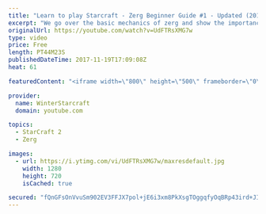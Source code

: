 ```yaml
---
title: "Learn to play Starcraft - Zerg Beginner Guide #1 - Updated (2017)"
excerpt: "We go over the basic mechanics of zerg and show the importance of understanding at least some of what your opponent is doing.  This guide is meant for players with an understanding of the objectives of starcraft but without any strong direction or gameplan, especially for each specific race! -- Watch"
originalUrl: https://youtube.com/watch?v=UdFTRsXMG7w
type: video
price: Free
length: PT44M23S
publishedDateTime: 2017-11-19T17:09:08Z
heat: 61

featuredContent: "<iframe width=\"800\" height=\"500\" frameborder=\"0\" src=\"https://www.youtube.com/embed/UdFTRsXMG7w\" allow=\"accelerometer; autoplay; encrypted-media; gyroscope; picture-in-picture\" allowfullscreen></iframe>"

provider:
  name: WinterStarcraft
  domain: youtube.com

topics:
  - StarCraft 2
  - Zerg

images:
  - url: https://i.ytimg.com/vi/UdFTRsXMG7w/maxresdefault.jpg
    width: 1280
    height: 720
    isCached: true

secured: "fQnGFsOnVvuSm902EV3FFJX7pol+jE6i3xm8PkXsgTOggqfyOqBRp43ird+JIfuR6WGpTmIfv0qv46KHM0LbFLBCKP6B+TCS8O4zGgCOIlhUgyQI7WyeFQFin+HbrbpDsec2GjSZxjrZtFv7AguVW2CqGmnxOnBW8l95EPUYrojMUg+YYBMRBVgaQo41YP4kAPWcq54hvgdZpakvlYbo8Gu2PjxcPn2xh0jfmT4dDfJoWtOE+LWuIn9Zh/TJMBEXdl67uBIcMwFl9fkUO7VmISufB97DujbtiL7lqrNAIhFLQTbt5XgnfvK70G8by2I03CV5qTeWE+6XOkOErCf6LeJWoRyhMtFeMkTO7JUGl2cW7FBkrhn2e7gEoiqI/cG3jI1Gam0zm/eHmvrf7k5CdK4ysFx0J27MEoAB6ljU/yLg//UfSgCHomHSeCMk0x3r;rU2cnVDH3oCfLprJqPRzRw=="
---
```


